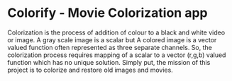 # Colorify - Movie Colorization app
Colorization is the process of addition of colour to a black and white video or image. A gray scale image is a scalar but A colored image is a vector valued function often represented as three separate channels. So, the colorization process requires mapping of a scalar to a vector (r,g,b) valued function which has no unique solution.
Simply put, the mission of this project is to colorize and restore old images and movies.
